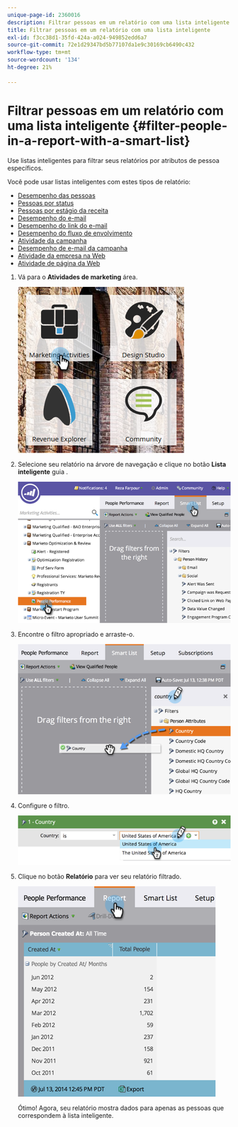 ```yaml
---
unique-page-id: 2360016
description: Filtrar pessoas em um relatório com uma lista inteligente - Documentos do Marketo - Documentação do produto
title: Filtrar pessoas em um relatório com uma lista inteligente
exl-id: f3cc38d1-35fd-424a-a024-949852edd6a7
source-git-commit: 72e1d29347bd5b77107da1e9c30169cb6490c432
workflow-type: tm+mt
source-wordcount: '134'
ht-degree: 21%

---
```


# Filtrar pessoas em um relatório com uma lista inteligente {#filter-people-in-a-report-with-a-smart-list}

Use listas inteligentes para filtrar seus relatórios por atributos de pessoa específicos.

Você pode usar listas inteligentes com estes tipos de relatório:

* [Desempenho das pessoas](/help/marketo/product-docs/reporting/basic-reporting/report-types/people-performance-report.md)
* [Pessoas por status](/help/marketo/product-docs/reporting/basic-reporting/report-types/people-by-status-report.md)
* [Pessoas por estágio da receita](/help/marketo/product-docs/reporting/revenue-cycle-analytics/revenue-tools/people-by-revenue-stage-report.md)
* [Desempenho do e-mail](/help/marketo/product-docs/email-marketing/email-programs/email-program-data/email-performance-report.md)
* [Desempenho do link do e-mail](/help/marketo/product-docs/email-marketing/email-programs/email-program-data/email-link-performance-report.md)
* [ Desempenho do fluxo de envolvimento](/help/marketo/product-docs/email-marketing/drip-nurturing/reports-and-notifications/engagement-stream-performance-report.md)
* [Atividade da campanha](/help/marketo/product-docs/reporting/basic-reporting/report-types/campaign-activity-report.md)
* [Desempenho de e-mail da campanha](/help/marketo/product-docs/reporting/basic-reporting/report-types/campaign-email-performance-report.md)
* [Atividade da empresa na Web](/help/marketo/product-docs/reporting/basic-reporting/report-types/company-web-activity-report.md)
* [Atividade de página da Web](/help/marketo/product-docs/reporting/basic-reporting/report-types/web-page-activity-report.md)

1. Vá para o **Atividades de marketing** área.

   ![](assets/image2017-3-27-11-3a31-3a2.png)

1. Selecione seu relatório na árvore de navegação e clique no botão **Lista inteligente** guia .

   ![](assets/image2017-3-27-14-3a12-3a53.png)

1. Encontre o filtro apropriado e arraste-o.

   ![](assets/image2017-3-27-14-3a13-3a46.png)

1. Configure o filtro.

   ![](assets/image2014-9-16-12-3a35-3a50.png)

1. Clique no botão **Relatório** para ver seu relatório filtrado.

   ![](assets/image2017-3-27-14-3a14-3a16.png)

   Ótimo! Agora, seu relatório mostra dados para apenas as pessoas que correspondem à lista inteligente.
